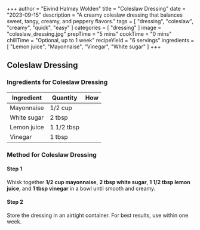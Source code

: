 +++
author = "Eivind Halmøy Wolden"
title = "Coleslaw Dressing"
date = "2023-09-15"
description = "A creamy coleslaw dressing that balances sweet, tangy, creamy, and peppery flavors."
tags = [
    "dressing",
    "coleslaw",
    "creamy",
    "quick",
    "easy"
]
categories = [
    "dressing"
]
image = "coleslaw_dressing.jpg"
prepTime = "5 mins"
cookTime = "0 mins"
chillTime = "Optional, up to 1 week"
recipeYield = "6 servings"
ingredients = [
    "Lemon juice",
    "Mayonnaise",
    "Vinegar",
    "White sugar"
]
+++

## Coleslaw Dressing
### Ingredients for Coleslaw Dressing
Ingredient | Quantity | How
---|---|---
Mayonnaise      | 1/2 cup   | 
White sugar     | 2 tbsp    | 
Lemon juice     | 1 1/2 tbsp| 
Vinegar         | 1 tbsp    |

### Method for Coleslaw Dressing
#### Step 1
Whisk together **1/2 cup mayonnaise**, **2 tbsp white sugar**, **1 1/2 tbsp lemon juice**, and **1 tbsp vinegar** in a bowl until smooth and creamy.

#### Step 2
Store the dressing in an airtight container. For best results, use within one week.
